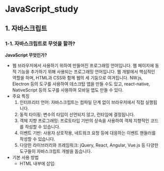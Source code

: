 # JavaScript_study
## 1. 자바스크립트
### 1-1. 자바스크립트로 무엇을 할까?
**JavaScript 무엇인가?**
- 웹 브라우저에서 사용하기 위하여 만들어진 프로그래밍 언어입니다. 웹 페이지에 동적 기능을 추가하기 위해 사용되는 프로그래밍 언어입니다. 웹 개발에서 핵심적인 역할을 하며, HTML과 CSS와 함께 웹의 세 기둥으로 여겨집니다. NW.js, Electron 등의 도구를 사용하여 데스크탑 앱을 만들 수도 있고, react-native, NativeScript 등의 도구를 사용하여 모바일 앱도 만들 수 있다.
- 주요 특징
    1. 인터프리터 언어: 자바스크립트는 컴파일 단계 없이 브라우저에서 직접 실행됩니다.
    2. 동적 타이핑: 변수의 타입이 선언되지 않고, 런타임에 결정됩니다.
    3. 객체 지향 프로그래밍: 프로토타입 기반의 상속을 사용하여 객체 지향적인 코드를 작성할 수 있습니다.
    4. 이벤트 기반: 사용자 상호작용, 네트워크 요청 등에 대응하는 이벤트 핸들러를 작성할 수 있습니다.
    5. 다양한 라이브러리와 프레임워크: jQuery, React, Angular, Vue.js 등 다양한 도구들이 자바스크립트 개발을 돕습니다.
- 기본 사용 방법
    - HTML 내부에 삽입: <script> 태그를 사용해 HTML 문서 내에 직접 작성할 수 있습니다.
    - 외부 스크립트 파일: 별도의 .js 파일로 작성하고 HTML에서 불러올 수 있습니다.
- 주요 개념
    - 변수와 데이터 타입: let, const, var를 사용해 변수를 선언합니다. 기본 데이터 타입에는 숫자, 문자열, 불리언, 객체 등이 있습니다.
    - 함수: 기능을 수행하는 코드 블록으로, function 키워드를 사용해 정의합니다.
    - DOM 조작: Document Object Model을 사용해 HTML 요소를 동적으로 조작할 수 있습니다.
    - 이벤트 처리: 클릭, 마우스 이동, 키보드 입력 등의 사용자 동작에 반응하도록 이벤트 리스너를 추가할 수 있습니다.
  
#### 웹의 요소르 제어
- HTML이나 CSS와 함꼐 사용해서 웹의 요소를 움직이거나 포토 갤러리를 펼쳐 놓는 것처럼 웹 사이트 UI부분에 많이 활용한다.
    - 웹 사이트 UI(user interface)란 메뉴, 택스트, 팝업 창 등 사용자가 사이트를 폄리하게 둘러볼 수 있도록 만드는 모든 디자인 요소
  
#### 웹 애플리케이션을 만든다.
과거 웹은 단순히 정보를 나열하고 검색했다면, 최근 웹은 사용자와 실시간으로 정보를 주고, 받으며 마치 애플리케이션처럼 동작한다. 웹 브라우저에서 문서도 작성할 수 있고 그림을 그릴 수도 있으며 게임도 할 수 있다.
  
#### 다양한 라이브러리를 사용할 수 있다.
웹 애플리케이션을 개발할 때 사용하는 리액트, 앵귤러, 뷰 같은 프레임워크도 있고, 그래픽 활용을 위한 D3.js나 DOM을 쉽게 조작할 수 있게 해주는 제이쿼리 같은 라이브러리도 있다.  
  
#### 서버 개발을 할 수 있다.
Node.js는 프런트엔드 개발에서 사용하던 자바스크립트를 백엔드 개발에서 사용할 수 있도록 만든 프레임워크이다. 흔히 백엔드 개발 언어라고 하면 PHP, 자바, 닷넷을 생각하지만 이제는 자바스크립트만 알아도 서버 개발까지 영역을 확대할 수 있다.
  
  
### 1-2. 웹 브라우저가 자바스크립트를 만났을 때
#### 웹 문서 안에 script 태그로 자바스크립트 작성
script 태그 : 짧은 자바스크립트 소스 코드 경우 웹문서에 script 태그 사이에 자바스크립트 소스를 작성할 수 있다.
- 웹 문서 안의 어디든 위치할 수 있고 삽입된 위치 그 자리에서 바로 스크립트가 실행
  
#### 외부 스크립트 파일로 연결해서 자바스크립트 작성하기
css와 마찬가지로 자바스크립트 소스도 따로 파일로 저정한 후 문서에 연결해서 사용할 수 있다.
```css
<script src="외부 스크립트 파일 경로"></script>
```
이용해 외부의 스크립트를 연결할 수 있다.
  

### 1-3. 자바스크립트 용어와 기본 입출력 방법
#### 식과 문
- 식 expression : 표현식이라고도 하는데, 연산뿐만 아니라 실제 값도, 함수를 실행하는 것도 식이다.
- 문 statement : 문은 명령으로 문의 끝에는 세미콜론(;)을 붙여서 구분한다.
  
#### 간단한 입출력 방법
- 알림 창 출력
    - 알림 창 alert은  가장 많이 사용하는 간단한 대화 상자이다.
    ```javascript
    alert(메시지)
    ```
    - 단순히 메시지를 보여 주는 기능
    - 괄호 안에 따옴표(" "또는 ' ')
- 확인 창 출력
    - confirm 확인 창 : "확인"이나 "취소" 버튼 중에서 직접 클릭할 수 있다.
    ```javascript
    confirm(메시지)
    ```
- 프롬프트 창에서 입력받기
    - 프롬프트 창 prompt : 텍스트 필드가 있는 작은 창이다. 텍스트 필드 안에 간단한 메시지를 입력할 수 있으며 그 내용을 가져와 프로그램에서 사용할 수 있다.
    ```javascript
    prompt(메시지) 또는 prompt(메시지, 기본값)
    ```
- 웹 브라우저 화면에 출력을 담당하는 document.write() 문
    - document.write() : 단순히 브라우저 화면에서 결괏값을 확인하는 용도로 사용한다.
    - 웹 문서(document)에서 괄호 안의 내용을 표시(write)하는 명령문 
    - 괄호 안에 실제 웹 브아우저 화면에 표시할 내용이나 어떤 결괏값이 저정된 변수를 넣고 큰따옴표("")나 작은 따옴표('') 사이에 입력한 내용은 웹 브라우저 화면에 그대로 표시된다.
    - "+" 연결 연산자 : 내용과 변수를 연결
- 콘솔 창에 출력하는 console.log() 문
    - console.log() : 괄호 안의 내용을 콘솔 창에 표시한다. 콘솔 창은 웹 브라우저의 개발자 도구 창에 포함되어 있는 공간이다. 콘솔 창에서 소스 코드의 오류를 발견하거나 변숫값을 확인할 수 있다.

### 1-4. 자바스크립트 스타일 가이드
코딩은 읽기 쉽고 오류를 줄일 수 있도록 코드를 작성하는 것이 중요하다. 코드 작성하고 효율적으로 유지하려면 몇 가지 코딩 규칙을 지켜야 한다.
#### 코딩 규칙이 왜 필요할까?
자스크립트 코딩 교칙은 스타일 가이드나 코딩 컨벤션, 코딩 스타일, 표준 스타일이라고 한다.
- 자스크립트는 웹 문서에 동적인 효과를 주기 위해 출발한 언어로 다른 프로그래밍 언어에 비해 데이터 유형이 유연해서 곳곳에 사용자가 주의를 기울이지 않으면 오류가 발생한다.
- 오픈소스에 기여하거나 누군가와 공유할 소스라면 코드를 더욱 깔끔하게 작성해야한다. 소스코드의 오류도 줄이고 일관성이 생겨야 읽기가 쉬워진다.
- 애플리케이션은 유지 보수할 때도 수월하고 비용도 휠씬 줄어든다.
  
#### 자바스크립트 스타일 가이드
- 회사 자체적으로 만들수도 있지만 보통은 구글이나 에어비앤비 기준으로 작성함
- 구글(https://google.github.io/styleguide/jsguide.html)
- 에비앤비(https://airbnb.io/javascript/)
  
#### 자바스크립트 소스를 작성할 때 지켜야 할 규칙
1. 코드를 보기 좋게 들여쓰기한다.
    - 들여쓰기는 소스 간ㅢ 포함 관계를 알아보기 쉽게 해준다.
    - 공백을 2칸이나 4칸인 들여쓰기를 권장한다.
2. 세미콜론으로 문장을 구분한다.
    - 세미콜론(;)은 문장의 끝을 나타내며 문장과 문장을 구분하는 역할도 한다.
    - 문장을 명확하게 표시해 주면 소스를 디버깅하기 쉽다.
    - 한 줄에 한 문장만 작성하는 것이 가독성이 좋다.
    ```javascript
    // 권장하지 않음
    var n = 10

    // 권장함
    var n = 10;

    // 권장하지 않음
    var n =10; var sum = 0;
    ```
3. 공백을 넣어 읽기 쉽게 작성한다.
    - 예약어나 연산자, 값 사이에는 공백을 넣어서 소스 코드를 읽기 쉽게 작성한다.
    - 공백이 없어도 자바스크립트는 잘 실행되지만, 개발자가 소스 코드를 읽거나 디버깅을 할 때는 공백이 있어야 가독성이 좋다.
    ```javascript
    // 권장하지 않음
    var num=2;
    var sum=num+10;

    // 권장함
    var num = 2;
    var sum = num + 10;
    ```
4. 소스 코를 잘 설명하는 주석을 작성한다.
    - 프로그래밍의 주석comment은 소스 코드를 살펴보기 위해 꼭 필요한 요소
    1. 한 줄 주석 : "//" 붙이고 내용을 작성
    2. 여러 줄 주석 : "/*" 시작해서 내용을 작성 후 "*/" 끝내면 된다.
5. 식별자는 정해진 규칙을 지켜 작성한다.
    - 식별자identifier : 개발자가 자바스크립트의 변수, 함수, 속성 등을 구별하려고 이름 붙인 특정 단어를 의미한다.
    ```javascript
    var name = prmpt("이름을 입력하시오 : ")
    // name == 식별자
    ```
    - 첫 글자는 반드시 영문자나 언더스코어(_), 또는 달러 기호($)
    - 두 단어 이상이 모여 하나의 식별자를 만들 경우 하이픈(-), 언더스코어(_)로 연결
6. 예약어는 식별자로 사용할 수 없다.
    - 예약어keywed : 식별자로 사용할 수 없도록 자바스크립트에 미리 정해 놓은 단어
  
  
## 2. 자바스크립트 기본 문법
### 2-1. 변수
#### 변수란?
- 변수 variable : 프로그램을 실행하는 동안 값이 여러 번 달라질 수 있는 데이터를 가리킨다.
- 상수 constant : 값을 한번 지정하면 바뀌지 않는 데이터
  
#### 변수 선언의 규칙
1. 변수 이름은 영어 문자와 언더스코어(_), 숫자로 사용한다.
    - 첫 글자는 영어 대소 문자, 언더스코어(_)만 사용
    - 숫자, 띄어쓰기는 첫 글자로 올 수 없다.
2. 자바스크립트는 영어 대소 문자를 구별하며 예약어는 변수 이름으로 쓸 수 없다.
3. 여러 단어를 연결한 변수 이름은 중간에 대문자를 섞어 쓴다.
    - 한 단어로 이루어진 변수 이름은 모두 소문자 사용
    - 두 단어 이상인 경우 새로운 단어는 대문자로 시작해 구분한다.
    - 낙타 표기법 Camel case
4. 변수 이름은 의미 있게 작성한다.
    - 프로그래밍할 때는 변수를 수십 개 사용하므로 각 변수의 역할을 일일이 기억하기가 쉽지 않다. 그래서 변수 이름만 보고도 대충 어떤 값인지 추측할 수 있도록 하는 것이 좋다.
  
#### 변수 선언
```javascript
var 변수명
```
- var : 자바스크립트에서 변수 선언을 할 때 사용한다.
- 값 활당 : "=" 로 변수에 값을 저장할 수 있다.
  
  
### 2-2. 자료형
#### 자료형이란?
자료형 data type : 데이터 유형, 데이터 타입, 데이터형이라고도 한다.
자바스크립트의 자료형 : 기본 유형(숫자형, 문자열, 논리형), 복합 유형(배열, 객체), 특수 유형(undefined, null)
- 숫자형 number : 따움표 없이 숫자로만 표기
    - 정수 : 소수점 없는 숫자
    - 실수 : 소수점 있는 숫자
- 문자열 string : 작은따움표나 큰따옴표로 묶어서 나타냄, 숫자를 따움표로 묶으면 문자로 인식
- 논리형 boolean : 참(ture)과 거짓(false) 두가지, 소문자로만 표기
- 배열 : 하나의 변수에 여러 개의 값을 저장
    - 대괄호([])로 묶으면 배열을 선언할 수 있다.
    ```javascript
    배열명["값1", "값2", "값3", ...]
    ```
    - 각 배열은 인덱스 Index 번호가 있으면 0부터 시작한다.
- 객체 : 함수와 속성을 함께 포함
- undefined : 자료형이 지정되지 않았을 때의 상태
    - 변수를 선언하고 값을 할당하지 않았을 때의 상태
- null : 값이 유효하지 않을 때의 상태
    - 변수에 할당된 값이 유효하지 않다는 의미
  
### 2-3. 연산자
#### 산술연산자
산술 연산자 : 수학 계산을 할 때 사용하는 연산자
- 종류
    - "+" ; 두 피연산자의 값을 더함
    - "-" : 첫 번째 피연산자 값에서 두 번째 피연산자 값을 뺍니다.
    - "*" : 두 피연산자의 값을 곱함
    - "/" : 첫 번째 피연산자 값을 두 번째 피연산자 값으로 나눔
    - "%" : 첫 번째 피연산자 값을 두 번째 피연산자 값으로 나눈 나머지
    - "++" : 피연산자를 1 증가
        "a++" : 연산식을 먼저 수행 후 1을 더함
        "++a" : 1을 증가 시킨 후 연산식을 수행함
    - "--" : 피연산자를 1 감소
  
#### 할당 연산자
할당 연산자 assignment operator : 연산자(또는 연산식) 오른쪽의 실행 결과를 왼쪽 변수에 할당하는 연산자로 대입 연산자라고도 한다. 변수에 값을 할당하거나 연산식의 결과를 변수에 저장할 때 할당 연산자를 사용한다.
- 종류
    - "=" : 연산자 오른쪽의 값을 왼쪽 변수에 할당
    - "+=" : y = y + x 의미
    - "-=" : y = y - x 의미
    - "*=" : y = y * x 의미
    - "/=" : y = y / x 의미
    - "%=" : y = y % x 의미
  
#### 연결 연산자
연결 연산자 : 둘 이상의 문자열을 합쳐서 하나의 문자열로 만드는 연산자이다.
- "+" 기호를 사용한다.
- 연결 연산자는 문자열끼리 연결한다고 해서 문자열 연산자라고 한다.
  
#### 비교 연산자
비교 연산자 comparison operators : 피연산자 2개의 값을 비교해서 참이나 거짓으로 결괏값을 반환한다.
- 종류
```javascript
    ==  // 서로 같으면 True
    === // 피연산자도 같고 자료형도 같으면 True
    !=  // 피연산자가 서로 같지 않으면 True
    !== // 피연산자가 같지 않거나 자료형이 같지 않으면 True
    <  //왼쪽 피연산자가 오른쪽 피연산자보다 작으면 true
    <= //왼쪽 피연산자가 오른쪽 피연산자보다 작거나 같으면 true 
    > // 왼쪽 피연산자가 오른쪽 피연산자보다 크면 true
    > // 왼쪽 피연산자가 오른쪽 피연산자보다 크거나 같으면 true
```
- ==,!= 연산자와 ===,!== 연산자
    - ==, != : 피연산자의 자료형을 자동으로 변환해서 비교
    ```javascript
    3 == "3" //true
    3 != "3" //fales
    ```
    - ===, !== : 피연산자의 자료형을 자동으로 변환하지 않는다.
    ```javascript
    3 === "3" //fales
    3 !== "3" //true
    ```
- 문자열 비교
    - 비교 연산자는 숫자뿐만 아니라 문자열도 서로 비교할 수 있다.
    - 문자열에 있는 문자들의 아스키값을 비교해서 결정한다.
    ```javascript
    "A" > "B" // 65 > 66 -> fales
    "java" > "Java" // true 소문자 > 대문자
    ```
  
#### 논리 연산자
논리 연산자 boolean 연산자 : true, false를 처리하는 연산자
- 종류
    - OR ( || ) : 피연산자 중 하나만 true여도 true
    - AND ( && ) : 피연산자 모두 true이면 true
    - NOT ( ! ) : 피연산자의 반댓값을 지정
  
  
### 2-4. 조건문
#### if 문과 if~else 문
- if 문 : 괄호 안의 조건을 체크해서 결괏값이 true면 if 문 다음에 오는 명령을 실행하고 false면 아무것도 하지 않는다.
    ```javascript
    if(조건) {
        true 시 실행할 명령
    }
    ```
- if ~ else 문 : 괄호 안의 조건을 체크해서 결괏값이 true면 if 문 다음에 오는 명령을 실행하고, false면 else 다음에 오는 명령을 실행한다.
    ```javascript
    if(조건) {
        true 시 실행할 명령
    } else {
        fales 시 실행할 명령
    }
    ```
  
#### 조건 연산자로 조건 체크하기
만약 조건이 하나이고 true일 때와 false일 때 실행할 명령이 각각 하나뿐이라면 if~else 문 대신 조건 연산자를 사용할는 것이 간단하다. 
```javascript
(조건) ? true일 때 실행할 명령 : false일 때 실행할 명령
```
  
#### 논리 연산자로 조건 체크하기
조건을 2개 이상 체크할 경우에는 논리 연산자를 사용해 조건식을 만든다.
- OR 연산자
    - "||" 사용
    - 피연산자 2개 중에서 true가 하나라도 있으면 결괐값은 true
    - 연산값    
        - false || false = false
        - false || true = true
        - true || false = true
        - true || true = true
    - 첫 조건이 true 이면 무조건 true 이기 때문에 첫 조건을 true 가 될 확률이 높은 조건은 먼저 작성한다.
- AND 연산자
    - "&&" 사용
    - 피연산자 2개 모두 true 이면 결괏값은 true
    - 연산값
        - false && false = false
        - false && true = false
        - true && false = false
        - true && true = true
    - 첫 조건이 false 이면 무조건 false 이기 때문에 첫 조건을 false 가 될 확률이 높은 조건은 먼저 작성한다.
- NOT 연산자
    - "!" 사용
    - 연산값
        - false = true
        - true = false
    ```javascript
    if(변수 !== null) { 실행할 명령 } // 입력값이 null이 아니면 if 문을 실행
    ```
  
#### switch 문
switch 문 : 조건을 체크한 후 case 문을 사용하여 명령을 처리할 수 있다.
- if~else 문을 여러 개 사용할는 경우 사용한다.
- 기본형
    ```javascript
    switch(조건)
    {
        case 값1: 명령1
            break
        case 값2: 명령2
            break
        ...
        default: 명령n
    }
    ```
- default : switch 문의 마지막에 작성하며 break 문을 쓰지 않는다.

#### prompt() 문 과 parselnt() 함수
- prompt() 로 받은 값은 기본적으로 문자열로 저장된다.
- 산술 연산시 자동으로 숫자형으로 변환되지만 예상하지 못한 문제가 발생할 수 있다.
- parselnt() 함수 : 괄호 안의 값을 정수로 변환
  
  
### 2-5. 반복문
#### 반복문
반복문은 어떤 동작을 여러 번 실행할 때 사용한다. 불필요한 명령을 여러 번 복잡하게 쓰지 않고 반복문 하나로 간단하게 코드를 작성할 수 있다.
  
#### for 문
- for 문 : 자바스크립트에서 가장 많이 사용하는 반복문이다. for 문은 값이 일정하게 커지면서 명령을 반복하여 실행할 때 사용한다.
    ```javascript
    for(초깃값; 조건; 증가식) {
        실행할 명령
    }
    ```
    - 초깃값 : 카운터 변수를 초기화, 초깃값은 0이나 1부터 시작
    - 조건 : 명령을 반복하기 위해 조건을 체크, 이 조건을 만족해야 그다음에 오는 명령을 실행
    - 증가식 : 명령을 반복한 후 실행, 보통 카운터 변수를 1 증가시키는 용도로 사용
- 중첩 for 문 : for 문 안에 다른 for 문을 넣어 사용하는 것
    ```javascript
    for(초깃값1; 조건1; 증가식1) {
        for(초깃값2; 조건2; 증가식2) {
            실행할 명령
            }
        }
    ```
#### while 문과 do~while 문
- while 문 : 조건이 true인 동안 명령을 반복한다.
    ```javascript
    while(조건) {
        실행할 명령
    }
    ```
- do~while 문 : 조건이 맨 뒤에 붙는다. do 문은 일단 명령을 한번 실행한 후 while 문에서 조건을 체크한다. 그러므로 조건이 false라도 최소한 한 번은 실행한다.
    ```javascript
    do {
        실행할 명령
    }  while(조건)
    ```
  
#### break 문과 continue 문
반복문은 지정한 횟수만큼 명령을 반복할 때 사용한다. 하지만 특정 조건에서 반복문을 멈추어야 하거나, 반복문 중간에서 앞으로 되돌아가야 할 경우가 있다. 이때 break 문과 continue 문 사용한다.
- break 문
    - 반복문에서 조건의 역할은 명령이 조건에 맞는지 체크하고 명령을 반복한다. 또한 조건 안에는 종료 조건도 포함되어 있다.
- continue 문
    - 주어진 조건에 해당하는 값을 만나면 해당 반복문을 건너뜁니다. 그리고 반복문의 맨 앞으로 되돌아가 다음 과정으로 넘어가도록 한다.
      
  
## 3. 함수와 이벤트
### 3-1. 함수
함수 function : 단순히 동작 하나만 실행되는 게 아니라 여러 가지 동작이 연결되게 몪은은 명령
- 장점 :
    - 시작과 끝을 명확하게 구별가능
    - 묶은 기능으로 어디서든 같은 이름으로 명령을 실행할 수 있다.
- 개발자는 자신이 필요한 명령을 직접 함수로 만들어서 사용할 수 있다.,
  
#### 함수 선언 및 호출
함수를 사용하는 가장 기본적인 방법은 함수를 만들 때 이름을 붙이고 필요할 때마다 함수 이름을 사용해 실행하는 것이다.
```javascript
// 함수 선언 : 함수를 정의, 원하는 함수를 만드는 과정
function 함수명() {
    명령
}

// 함수 호출 : 함수를 실행, 원하는 함수를 이름으로 해당 기능을 사용
함수명() 또는 함수명(변수)
```
- function 함수 : 함수를 선언할 때 사용하는 예약어로 함수명과 그 함수가 실행할 명령어를 중괄호 안에 작성한다.
- 소스 해석을 위해 선언한 함수들은 모아둔다.
- 함수 선언과 호출의 순서 : 자바스크립트는 함수 선언과 호출의 순서가 흐름에 영향을 주지 않는다. 그렇기에 앞부분이나 뒷부분에 따로 모아 놓고 호출한다.
  
  
### 3-2. var를 사용한 변수의 특징
#### 스코프
변수가 어디까지 유효한지 범위를 가리키는 영역은 함수에서 사용할 때 주의해야 한다.
- 스코프 scope : 변수를 선언하고 사용할 때 변수가 적용되는 범위
- 지역 변수 local variable : 한 함수 안에서만 사용할 수 있는 변수
    - 선언한 함수 안에서 선언한 변수
- 전역 변수 global variable : 스크립트 소스 전체에서 사용할 수 있는 변수
    - 함수안에서 var 예약어를 사용하지 않고 변수 선언을 하면 전역 변수 선언이 된다.
  
#### var와 호이스팅
- 호이스팅 hoistiong : '끌어올린다' 뜻으로 상황에 따라 변수의 선언과 할당을 분리해서 선언 부분을 스코프의 가장 위쪽으로 끌어올리는 것
    - 자바스크립트 해석기 interpreter는 함수 소스를 흝어보면서 var를 사용한 변수는 따로 기억한다. 즉, 변수를 실행하기 전이지만 '이런 변수가 있구나' 하고 기억해 두기 때문에 마치 선언한 것과 같은 효과가 있다.
  
#### 변수의 재선언과 재할당
var를 사용한 변수는 호이스팅 외에도 재선언과 재할당을 할 수 있다.
```javascript
function addNumber(num1, num2) {
    return num1 + num2;
}
// 30 선언
var sum = addNumber(10, 20);
console.log(sum);

// 50 재할당
sum = 50;
console.log(sum);

// 100 재선언
var sum = 100;
console.log(sum);
```
  
  
### 3-3. let와 const의 등장
var은 의도치 않은 전역 변수가 되거나 재할당과 재선언을 할 수 있다. 이는 자칫하면 예상하지 못한 오류가 발생할 수 있다. 이에 let과 const는 이를 보완한 예약어이다.
#### let
- let : 변수를 선언한 블록에서만 유효하고 블록을 벗어나면 사용할 수 없다.
    - 재할당은 가능하지만 재선언은 할 수 없는 변수
    - 호이스팅이 없는 변수
    - 지역 변수 사용 시 해당 지역에서만 사용할 수 있음
  
#### const
- const : 변수를 선언할 때 사용하는 예약어로 선언한 변수는 상수 변수 constant variable 이다. 상수는 프로그램 안에서 변하지 않는 값
    - 변하지 않는 값을 변수로 선언할 때 사용함
    - 블록 레벨의 스코어
    - 재선언, 재할당 둘다 불가능한 변수
  
#### 자바스크립트 변수
1. 글로벌 변수는 최소한으로 사용
    - 사용하기 편리 하지만, 예상하지 못한 곳에서 값이 변할 수 있는 가능성이 높음
    - 오류가 발생할 확률이 높음
2. var 변수는 함수의 시작 부분에서 선언
    - 내부에서 호이스팅이 생기므로 오류가 발생함
    - 함수 시작 부분에 선언하는 것이 변수를 확인하기도 쉽고 오류를 줄이는 방법이다.
3. for 문에서 카운터 변수를 사용할 때는 var 예약어를 사용하지 않는다.
    - for 문 안에서 만 사용할 카운터 변수는 그 블록 안에서 만 사용할 것이므로 var 하기도 하지만 var의 함수 레벨 스코프로 인해 오류가 발생 할 수 있다.
    - for 변수 사용 시
        - for 문 블록 밖에 선언
        - let를 사용해 블록 변수로 선언
4. ES6를 사용한다면 예약어 var보다 let를 사용하는 것이 좋다.
    - var은 재선언할 수 있으므로 실수로 같은 변수를 다시 언언하더라도 오류가 발생하지 않기에 이를 사전에 방지하기 위해 재선언 할 수 없는 let이 더 안전하다.
  
  
### 3-4. 재사용할 수 있는 함수
#### 매개변수, 인수, return
- 매개변수(Parameter)
    - 정의: 함수를 정의할 때 사용되는 변수입니다. 이 변수들은 함수가 호출될 때 받게 될 데이터의 형태를 정의합니다.
    - 용도: 함수의 입력을 정의하는 데 사용됩니다. 함수 내부에서, 매개변수는 함수가 호출될 때 전달되는 실제 값(인수)을 참조하는 변수로 작용합니다.
- 인수(Argument)
    - 정의: 함수를 호출할 때 함수에 전달되는 실제 값입니다.
    - 용도: 함수에 전달되어야 할 구체적인 값을 제공하는 데 사용됩니다. 함수는 이러한 인수를 받아 로직에 따라 처리합니다.
- 반환값(return)
    - 정의: 함수가 작업을 마친 후 그 결과를 호출한 곳으로 돌려주는 값입니다.
    - 용도: 함수의 실행 결과를 호출자에게 전달하는 데 사용됩니다. 함수는 특정 연산을 수행한 후 그 결과를 반환값으로 제공할 수 있습니다.
  

### 3-5. 함수 표현식
#### 익명 함수 
익명 함수 : 이름이 없는 함수를 말한다. 즉, 함수 선언 시 이름을 붙이지 않은 것
- 실행법 
    - 익명 함수는 함수 자체가 식이므로 함수를 변수에 할당할 수 있으며, 또한 다른 함수의 매개변수로 사용할 수도 있다.
  
#### 즉시 실행 함수
일반적으로 함수는 선언하고 필요할 때마다 호출해서 실행하는 방법을 많이 사용한다. 하지만 한 번만 실행하는 함수라면 함수를 정의하면서 동시에 실행할 수 있다. 바로 즉시 실행 함수이다.
- 즉시 실행 함수 : 함수를 실행하는 순간에 자바스크립트 해석에서 함수를 해석한다.
```javascript
//기본형 1
(function(){
    명령
}());

//기본형 2
(function(매개변수){
    명령
}(인수));
```
  
#### 화살표 함수
화살표 함수 : 화살표 표기법을 사용해 함수 선언을 좀 더 간단하게 작성하는 함수로 익명 함수에서만 사용할 수 있다.
```javascript
(매개변수) => { 함수 내용 }
```

### 3-6. 이벤트와 이벤트 처리기
### 3-7. DOM을 이용한 이벤트 처리기

## 4. 자바스크립트와 객체
## 5. 문서 객체 모델(DOM)
